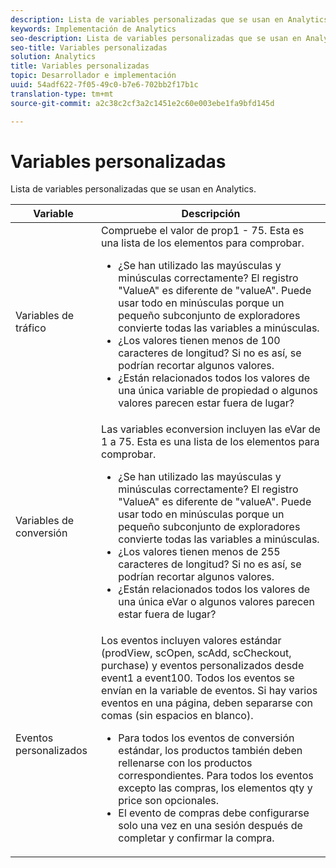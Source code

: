 ```yaml
---
description: Lista de variables personalizadas que se usan en Analytics.
keywords: Implementación de Analytics
seo-description: Lista de variables personalizadas que se usan en Analytics.
seo-title: Variables personalizadas
solution: Analytics
title: Variables personalizadas
topic: Desarrollador e implementación
uuid: 54adf622-7f05-49c0-b7e6-702bb2f17b1c
translation-type: tm+mt
source-git-commit: a2c38c2cf3a2c1451e2c60e003ebe1fa9bfd145d

---
```



# Variables personalizadas

Lista de variables personalizadas que se usan en Analytics.

<table id="table_E8C7871F63F648A59644638FB56BD0E1"> 
 <thead> 
  <tr> 
   <th class="entry"> Variable </th> 
   <th class="entry"> Descripción </th> 
  </tr> 
 </thead>
 <tbody> 
  <tr> 
   <td> Variables de tráfico </td> 
   <td> Compruebe el valor de prop1 - 75. Esta es una lista de los elementos para comprobar.
    <ul id="ul_0EE2D50BA90F4F21BD63268A5082F980"> 
     <li id="li_A6E4D66E8A03400491A26A08E4945908">¿Se han utilizado las mayúsculas y minúsculas correctamente? El registro "ValueA" es diferente de "valueA". Puede usar todo en minúsculas porque un pequeño subconjunto de exploradores convierte todas las variables a minúsculas. </li> 
     <li id="li_65CBFB908E7B4ED5AF9518FE5B58D4E2">¿Los valores tienen menos de 100 caracteres de longitud? Si no es así, se podrían recortar algunos valores. </li> 
     <li id="li_CC506D114AFE44699D89AB84BBCCEBFC"> ¿Están relacionados todos los valores de una única variable de propiedad o algunos valores parecen estar fuera de lugar? </li> 
    </ul> </td> 
  </tr> 
  <tr> 
   <td> Variables de conversión </td> 
   <td> Las variables <span class="wintitle">econversion</span> incluyen las eVar de 1 a 75. Esta es una lista de los elementos para comprobar.
    <ul id="ul_CA10C5B9F24B4C49A64CA84A9DCE8E63"> 
     <li id="li_8CCD92F3AD5E49EBA91C9B008DA47016">¿Se han utilizado las mayúsculas y minúsculas correctamente? El registro "ValueA" es diferente de "valueA". Puede usar todo en minúsculas porque un pequeño subconjunto de exploradores convierte todas las variables a minúsculas. </li> 
     <li id="li_5B6FDEDB2C32409AA59D6BB0DF2346CB">¿Los valores tienen menos de 255 caracteres de longitud? Si no es así, se podrían recortar algunos valores. </li> 
     <li id="li_C31AFBAC99D84E96A1244E795CE7765D">¿Están relacionados todos los valores de una única eVar o algunos valores parecen estar fuera de lugar? </li> 
    </ul> </td> 
  </tr> 
  <tr> 
   <td> Eventos personalizados </td> 
   <td> Los eventos incluyen valores estándar (<span class="wintitle">prodView</span>, <span class="wintitle">scOpen</span>, <span class="wintitle">scAdd</span>, <span class="wintitle">scCheckout</span>, <span class="wintitle">purchase</span>) y eventos personalizados desde event1 a event100. Todos los eventos se envían en la variable de eventos. Si hay varios eventos en una página, deben separarse con comas (sin espacios en blanco).
    <ul id="ul_2213CC9DE892433FAF6FC1F5A2B841B4"> 
     <li id="li_15E31A9FF1654DFA93C158F422B9EAE3">Para todos los eventos de conversión estándar, los productos también deben rellenarse con los productos correspondientes. Para todos los eventos excepto las compras, los elementos qty y price son opcionales. </li> 
     <li id="li_03ED9AAC45DA47A58AB482E2CEBF5108">El evento de <span class="wintitle">compras</span> debe configurarse solo una vez en una sesión después de completar y confirmar la compra. </li> 
    </ul> </td> 
  </tr> 
 </tbody> 
</table>

